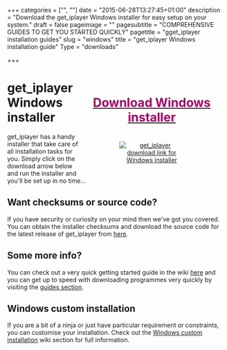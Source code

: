 +++
categories = ["", ""]
date = "2015-06-28T13:27:45+01:00"
description = "Download the get_iplayer Windows installer for easy setup on your system."
draft = false
pageimage = ""
pagesubtitle = "COMPREHENSIVE GUIDES TO GET YOU STARTED QUICKLY"
pagetitle = "gget_iplayer installation guides"
slug = "windows"
title = "get_iplayer Windows installation guide"
Type = "downloads"

+++
<div style="float:right;text-align:center;padding:20px;max-width:300px;"><a href="https://github.com/get-iplayer/get_iplayer_win32/releases/download/2.95.0/get_iplayer-2.95.0.exe" title="get_iplayer download link for Windows installer"><h1 style="color:#aa0066;">Download Windows installer</h1><img src="/icons/download.png" style="max-width:150px;margin-top:20px;" alt="get_iplayer download link for Windows installer"/></a></div>

# get_iplayer Windows installer

get_iplayer has a handy installer that take care of all installation tasks for you. Simply click on the download arrow below and run the installer and you'll be set up in no time...

## Want checksums or source code?

If you have security or curiosity on your mind then we've got you covered. You can obtain the installer checksums and download the source code for the latest release of get_iplayer from [here](https://github.com/get-iplayer/get_iplayer_win32/releases/latest). 

## Some more info?

You can check out a very quick getting started guide in the wiki [here](/wiki/windows/) and you can get up to speed with downloading programmes very quickly by visiting the [guides section](/guides/).

## Windows custom installation

If you are a bit of a ninja or just have particular requirement or constraints, you can customise your installation. Check out the [Windows custom installation](/wiki/windows#custom) wiki section for full information.
